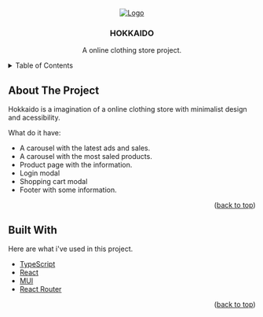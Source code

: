 <div id="top"></div>

<!-- README Template by: https://github.com/othneildrew/Best-README-Template/blob/master/README.md -->

<!-- PROJECT LOGO -->
<br />
<div align="center">
  <a href="">
    <img src="https://i.imgur.com/EmSNpNO.png" alt="Logo">
  </a>

  <h3 align="center">HOKKAIDO</h3>

  <p align="center">
    A online clothing store project.
  </p>
</div>

<!-- TABLE OF CONTENTS -->
<details>
  <summary>Table of Contents</summary>
  <ol>
    <li>
      <a href="#about-the-project">About The Project</a>
      <ul>
        <li><a href="#built-with">Built With</a></li>
      </ul>
    </li>
  </ol>
</details>



<!-- ABOUT THE PROJECT -->
## About The Project

Hokkaido is a imagination of a online clothing store with minimalist design and acessibility.

What do it have:
* A carousel with the latest ads and sales.
* A carousel with the most saled products.
* Product page with the information.
* Login modal
* Shopping cart modal
* Footer with some information.

<p align="right">(<a href="#top">back to top</a>)</p>



## Built With

Here are what i've used in this project.

* [TypeScript](https://www.typescriptlang.org)
* [React](https://reactjs.org)
* [MUI](https://mui.com)
* [React Router](https://reactrouter.com)

<p align="right">(<a href="#top">back to top</a>)</p>
